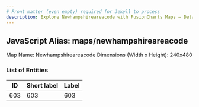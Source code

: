 ```yaml
---
# Front matter (even empty) required for Jekyll to process
description: Explore Newhampshireareacode with FusionCharts Maps – Detailed features for seamless integration. Try now & enhance your data visualization today! 
---
```


## JavaScript Alias: maps/newhampshireareacode

Map Name: Newhampshireareacode
Dimensions (Width x Height): 240x480





### List of Entities

ID | Short label | Label
---|---|---|
603|603|603

